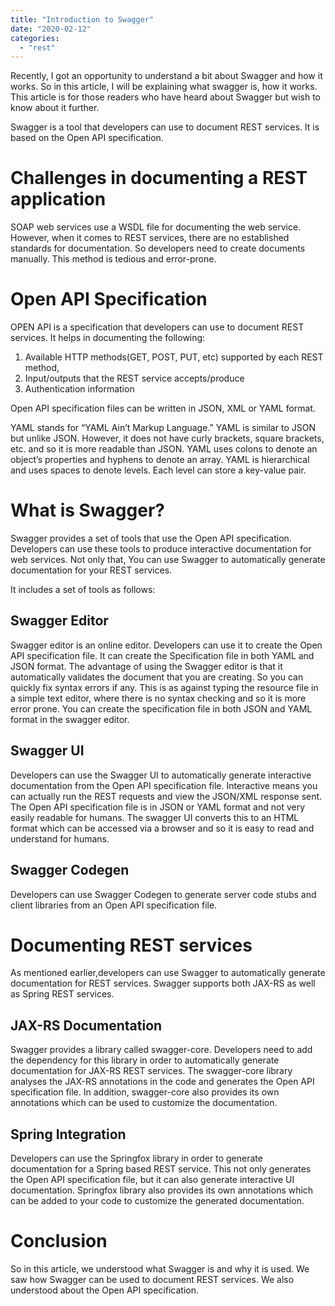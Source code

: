 ```yaml
---
title: "Introduction to Swagger"
date: "2020-02-12"
categories: 
  - "rest"
---
```


Recently, I got an opportunity to understand a bit about Swagger and how it works. So in this article, I will be explaining what swagger is, how it works. This article is for those readers who have heard about Swagger but wish to know about it further.

Swagger is a tool that developers can use to document REST services. It is based on the Open API specification.

# Challenges in documenting a REST application

SOAP web services use a WSDL file for documenting the web service. However, when it comes to REST services, there are no established standards for documentation. So developers need to create documents manually. This method is tedious and error-prone.

# Open API Specification

OPEN API is a specification that developers can use to document REST services. It helps in documenting the following:

1. Available HTTP methods(GET, POST, PUT, etc) supported by each REST method,
2. Input/outputs that the REST service accepts/produce
3. Authentication information

Open API specification files can be written in JSON, XML or YAML format.

YAML stands for “YAML Ain’t Markup Language.” YAML is similar to JSON but unlike JSON. However, it does not have curly brackets, square brackets, etc. and so it is more readable than JSON. YAML uses colons to denote an object’s properties and hyphens to denote an array. YAML is hierarchical and uses spaces to denote levels. Each level can store a key-value pair.

# What is Swagger?

Swagger provides a set of tools that use the Open API specification. Developers can use these tools to produce interactive documentation for web services. Not only that, You can use Swagger to automatically generate documentation for your REST services.

It includes a set of tools as follows:

## Swagger Editor

Swagger editor is an online editor. Developers can use it to create the Open API specification file. It can create the Specification file in both YAML and JSON format. The advantage of using the Swagger editor is that it automatically validates the document that you are creating. So you can quickly fix syntax errors if any. This is as against typing the resource file in a simple text editor, where there is no syntax checking and so it is more error prone. You can create the specification file in both JSON and YAML format in the swagger editor.

## Swagger UI

Developers can use the Swagger UI to automatically generate interactive documentation from the Open API specification file. Interactive means you can actually run the REST requests and view the JSON/XML response sent. The Open API specification file is in JSON or YAML format and not very easily readable for humans. The swagger UI converts this to an HTML format which can be accessed via a browser and so it is easy to read and understand for humans.

## Swagger Codegen

Developers can use Swagger Codegen to generate server code stubs and client libraries from an Open API specification file.

# Documenting REST services

As mentioned earlier,developers can use Swagger to automatically generate documentation for REST services. Swagger supports both JAX-RS as well as Spring REST services.

## JAX-RS Documentation

Swagger provides a library called swagger-core. Developers need to add the dependency for this library in order to automatically generate documentation for JAX-RS REST services. The swagger-core library analyses the JAX-RS annotations in the code and generates the Open API specification file. In addition, swagger-core also provides its own annotations which can be used to customize the documentation.

## Spring Integration

Developers can use the Springfox library in order to generate documentation for a Spring based REST service. This not only generates the Open API specification file, but it can also generate interactive UI documentation. Springfox library also provides its own annotations which can be added to your code to customize the generated documentation.

# Conclusion

So in this article, we understood what Swagger is and why it is used. We saw how Swagger can be used to document REST services. We also understood about the Open API specification.
